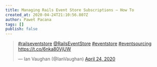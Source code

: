 ```yaml
---
title: Managing Rails Event Store Subscriptions — How To
created_at: 2020-04-24T21:10:56.807Z
author: Paweł Pacana
tags: []
publish: false
---
```


<blockquote class="twitter-tweet"><p lang="und" dir="ltr"><a href="https://twitter.com/hashtag/railseventstore?src=hash&amp;ref_src=twsrc%5Etfw">#railseventstore</a> <a href="https://twitter.com/RailsEventStore?ref_src=twsrc%5Etfw">@RailsEventStore</a> <a href="https://twitter.com/hashtag/eventstore?src=hash&amp;ref_src=twsrc%5Etfw">#eventstore</a> <a href="https://twitter.com/hashtag/eventsourcing?src=hash&amp;ref_src=twsrc%5Etfw">#eventsourcing</a> <a href="https://t.co/6nka80VjUW">https://t.co/6nka80VjUW</a></p>&mdash; Ian Vaughan (@IanVaughan) <a href="https://twitter.com/IanVaughan/status/1253676128188981250?ref_src=twsrc%5Etfw">April 24, 2020</a></blockquote> <script async src="https://platform.twitter.com/widgets.js" charset="utf-8"></script>
